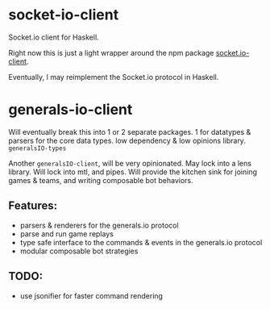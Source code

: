 # socket-io-client
Socket.io client for Haskell.

Right now this is just a light wrapper around the npm package [socket.io-client](https://www.npmjs.com/package/socket.io-client).

Eventually, I may reimplement the Socket.io protocol in Haskell.

# generals-io-client
Will eventually break this into 1 or 2 separate packages.
1 for datatypes & parsers for the core data types. low dependency & low opinions library. `generalsIO-types`

Another `generalsIO-client`, will be very opinionated. May lock into a lens library. Will lock into mtl, and pipes. Will provide the kitchen sink for joining games & teams, and writing composable bot behaviors.


## Features:
- parsers & renderers for the generals.io protocol
- parse and run game replays
- type safe interface to the commands & events in the generals.io protocol
- modular composable bot strategies


## TODO:
- use jsonifier for faster command rendering
